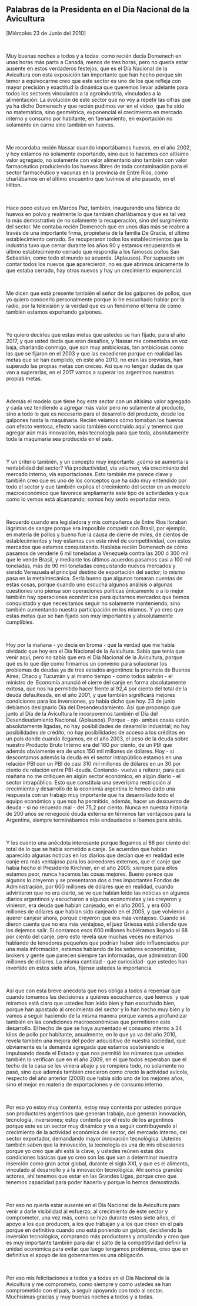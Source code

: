 Palabras de la Presidenta en el Día Nacional de la Avicultura
-------------------------------------------------------------

[Miércoles 23 de Junio del 2010]

 

Muy buenas noches a todos y a todas: como recién decía Domenech en unas
horas más parto a Canadá, menos de tres horas, pero no quería estar
ausente en estos verdaderos festejos, que es el Día Nacional de la
Avicultura con esta exposición tan importante que han hecho porque sin
temor a equivocarme creo que este sector es uno de los que refleja con
mayor precisión y exactitud la dinámica que queremos llevar adelante
para todos los sectores vinculados a la agroindustria, vinculados a la
alimentación. La evolución de este sector que no voy a repetir las
cifras que ya ha dicho Domenech y que recién pudimos ver en el video,
que ha sido no matemática, sino geométrica, exponencial el crecimiento
en mercado interno y consumo por habitante, en faenamiento, en
exportación no solamente en carne sino tambièn en huevos.

 

Me recordaba recién Nassar cuando importábamos huevos, en el año 2002, y
hoy estamos no solamente exportando, sino que lo hacemos con altísimo
valor agregado, no solamente con valor alimentario sino tambièn con
valor farmacéutico produciendo los huevos libres de toda contaminación
para el sector farmacéutico y vacunas en la provincia de Entre Ríos,
como charlábamos en el último encuentro que tuvimos el año pasado, en el
Hilton.

 

Hace poco estuve en Marcos Paz, también, inaugurando una fábrica de
huevos en polvo y realmente lo que también charlábamos y que es tal vez
lo más demostrativo de no solamente la recuperación, sino del
surgimiento del sector. Me contaba recién Domenech que en unos días más
se reabre a través de una importante firma, propietaria de la familia De
Gracia, el último establecimiento cerrado. Se recuperaron todos los
establecimientos que la industria tuvo que cerrar durante los años 90 y
estamos recuperando el último establecimiento cerrado que respondía a
los famosos pollos San Sebastián, como todo el mundo se acuerda.
(Aplausos). Por supuesto sin contar todos los nuevos que aparecieron, no
es que abrimos únicamente lo que estaba cerrado, hay otros nuevos y hay
un crecimiento exponencial.

 

Me dicen que está presente también el señor de los galpones de pollos,
que yo quiero conocerlo personalmente porque lo he escuchado hablar por
la radio, por la televisión y la verdad que es un fenómeno el tema de
cómo tambièn estamos exportando galpones.

 

Yo quiero decirles que estas metas que ustedes se han fijado, para el
año 2017, y que usted decía que eran desafíos, y Nassar me comentaba en
voz baja, charlando conmigo, que son muy ambiciosas, tan ambiciosas como
las que se fijaron en el 2003 y que las excedieron porque en realidad
las metas que se han cumplido, en este año 2010, no eran las previstas,
han superado las propias metas con creces. Así que no tengan dudas de
que van a superarlas, en el 2017 vamos a superar los argentinos nuestras
propias metas.

 

Además el modelo que tiene hoy este sector con un altísimo valor
agregado y cada vez tendiendo a agregar más valor pero no solamente al
producto, sino a todo lo que es necesario para el desarrollo del
producto, desde los galpones hasta la maquinaria. Recién veíamos cómo
tomaban los huevos con efecto ventosa, efecto vacío también construido
aquí y tenemos que agregar aún más innovación, más tecnología para que
toda, absolutamente toda la maquinaria sea producida en el país.

 

Y un criterio también, y un concepto muy importante: ¿cómo se aumenta la
rentabilidad del sector? Vía productividad, vía volumen, vía crecimiento
del mercado interno, vía exportaciones. Esto también me parece clave y
también creo que es uno de los conceptos que ha sido muy entendido por
todo el sector y que también explica el crecimiento del sector en un
modelo macroeconómico que favorece ampliamente este tipo de actividades
y que como lo vemos está alcanzando; somos hoy sexto exportador neto.

 

Recuerdo cuando era legisladora y mis compañeros de Entre Ríos lloraban
lágrimas de sangre porque era imposible competir con Brasil, por
ejemplo, en materia de pollos y bueno fue la causa de cierre de miles,
de cientos de establecimientos y hoy estamos con este nivel de
competitividad, con estos mercados que estamos conquistando. Hablaba
recién Domenech de cómo pasamos de venderle 6 mil toneladas a Venezuela
contra las 200 ó 300 mil que le vende Brasil, y mediante los últimos
acuerdos pasamos casi a 100 mil toneladas, más de 90 mil toneladas
conquistando nuevos mercados y siendo Venezuela el principal destino de
exportación del sector; lo mismo pasa en la metalmecánica. Sería bueno
que algunos tomaran cuentas de estas cosas, porque cuando uno escucha
algunos análisis o algunas cuestiones uno piensa son operaciones
políticas únicamente o a lo mejor también hay operaciones económicas
para quitarnos mercados que hemos conquistado y que necesitamos seguir
no solamente manteniendo, sino también aumentando nuestra participación
en los mismos. Y yo creo que estas metas que se han fijado son muy
importantes y absolutamente cumplibles.

 

Hoy por la mañana - yo decía en broma - que la verdad que me había
olvidado que hoy era el Día Nacional de la Avicultura. Sabía que tenía
que venir aquí, pero no sabía que era el Día Nacional de la Avicultura,
porque qué es lo que dije como firmamos un convenio para solucionar los
problemas de deudas ya de tres estados argentinos: la provincia de
Buenos Aires; Chaco y Tucumán y al mismo tiempo - como todos sabrán - el
ministro de  Economía anunció el cierre del canje en forma absolutamente
exitosa, que nos ha permitido hacer frente al 92,4 por ciento del total
de la deuda defaulteada, en el año 2001, y que también significará
mejores condiciones para los inversiones, yo había dicho que hoy. 23 de
junio debíamos designarlo Día del Desendeudamiento. Así que propongo que
junto al Día de la Avicultura le incorporemos también el Día del
Desendeudamiento Nacional. (Aplausos). Porque - ojo- ambas cosas están
absolutamente ligadas, no hay posibilidades de desarrollo industrial; no
hay posibilidades de crédito; no hay posibilidades de acceso a los
créditos en un país donde cuando llegamos, en el año 2003, el peso de la
deuda sobre nuestro Producto Bruto Interno era del 160 por ciento, de un
PBI que además obviamente era de unos 150 mil millones de dólares. Hoy -
si descontamos además la deuda en el sector intrapúblico estamos en una
relación PBI con un PBI de casi 310 mil millones de dólares en un 30 por
ciento de relación entre PBI-deuda. Contando- vuelvo a reiterar, para
que mañana no me critiquen en algún sector económico, en algún diario -
el sector intrapúblico. Esto que constituía una severísima restricción
al crecimiento y desarrollo de la economía argentina le hemos dado una
respuesta con un trabajo muy importante que ha desarrollado todo el
equipo económico y que nos ha permitido, además, hacer un descuento de
deuda - si no recuerdo mal - del 75,2 por ciento. Nunca en nuestra
historia de 200 años se renegoció deuda externa en términos tan
ventajosos para la Argentina, siempre terminábamos más endeudados e
íbamos para atrás.

 

Y les cuento una anécdota interesante porque llegamos al 66 por ciento
del total de lo que se había sometido a canje. Se acuerdan que habían
aparecido algunas noticias en los diarios que decían que en realidad
este canje era más ventajoso para los acreedores externos, que el canje
que había hecho el Presidente Kirchner, en el año 2005; siempre para
ellos estamos peor, nunca hacemos las cosas mejores. Bueno parece que
algunos lo creyeron y se presentaron dos o tres importantes Fondos de
Administración, por 600 millones de dólares que en realidad, cuando
advirtieron que no era cierto, se ve que habían leído las noticias en
algunos diarios argentinos y escucharon a algunos economistas y les
creyeron y vinieron, era deuda que habían canjeado, en el año 2005, y
era 600 millones de dólares que habían sido canjeado en el 2005, y que
volvieron a querer canjear ahora, porque creyeron que era más ventajoso.
Cuando se dieron cuenta que no era más ventajoso, el juez Griessa está
pidiendo que los dejemos salir. Si contamos esos 600 millones hubiéramos
llegado al 68 por ciento del canje, pero esto revela que muchas veces no
estamos hablando de tenedores pequeños que podrían haber sido
influenciados por una mala información, estamos hablando de los señores
economistas, brokers y gente que parecen siempre tan informadas, que
administran 600 millones de dólares. La misma cantidad - qué curiosidad-
que ustedes han invertido en estos siete años, fíjense ustedes la
importancia.

 

Así que con esta breve anécdota que nos obliga a todos a repensar que
cuando tomamos las decisiones a quiénes escuchamos, qué leemos  y qué
miramos está claro que ustedes han leído bien y han escuchado bien,
porque han apostado al crecimiento del sector y lo han hecho muy bien y
lo vamos a seguir haciendo de la misma manera porque vamos a profundizar
también en las condiciones macroeconòmicas que permitieron este
desarrollo. El hecho de que se haya aumentado el consumo interno a 34
kilos de pollo por habitante, anualmente, en lo que ya va del año 2010,
revela también una mejora del poder adquisitivo de nuestra sociedad, que
obviamente es la demanda agregada que estamos sosteniendo e impulsando
desde el Estado y que nos permitió los números que ustedes también lo
verifican que en el año 2009, en el que todos esperaban que el techo de
la casa se les viniera abajo y se rompiera todo, no solamente no pasó,
sino que además también crecieron como creció la actividad avícola,
respecto del año anterior (2008) que había sido uno de los mejores años,
sino el mejor en materia de exportaciones y de consumo interno.

 

Por eso yo estoy muy contenta, estoy muy contenta por ustedes porque son
productores argentinos que generan trabajo, que generan innovación,
tecnología, inversiones; estoy contenta por el resto de los argentinos
porque este es un sector muy dinámico y va a seguir contribuyendo al
crecimiento de la actividad económica del sector, del mercado interno,
del sector exportador, demandando mayor innovación tecnológica. Ustedes
también saben que la innovación, la tecnología es una de mis obsesiones
porque yo creo que ahí está la clave, y ustedes reúnen estas dos
condiciones básicas que yo creo son las que van a determinar nuestra
inserción como gran actor global, durante el siglo XXI, y que es el
alimento, vinculado al desarrollo y a la innovación tecnológica. Ahí
somos grandes actores, ahí tenemos que estar en las Grandes Ligas,
porque creo que tenemos capacidad para poder hacerlo y porque lo hemos
demostrado.

 

Por eso no quería estar ausente en el Día Nacional de la Avicultura para
venir a darle visibilidad al esfuerzo, al crecimiento de este sector y
comprometer, una vez más, como se hizo durante estos siete años, el
apoyo a los que producen, a los que trabajan y a los que creen en el
país porque en definitiva cuando uno está poniendo un galpón, decidiendo
la inversión tecnológica, comprando más productores y ampliando y creo
que es muy importante también para dar el salto de la competitividad
definir la unidad económica para evitar que luego tengamos problemas,
creo que en definitiva el apoyo de los gobernantes es una obligación.

 

Por eso mis felicitaciones a todos y a todas en el Día Nacional de la
Avicultura y me comprometo, como siempre y como ustedes se han
comprometido con el país, a seguir apoyando con todo al sector.
Muchísimas gracias y muy buenas noches a todos y a todas.
                            

 

